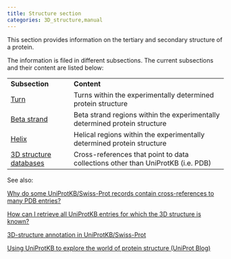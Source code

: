 ```yaml
---
title: Structure section
categories: 3D_structure,manual
---
```


This section provides information on the tertiary and secondary structure of a protein.

The information is filed in different subsections. The current subsections and their content are listed below:

|     |     |
| --- | --- |
| **Subsection** | **Content** |
| [Turn](http://www.uniprot.org/manual/turn) | Turns within the experimentally determined protein structure |
| [Beta strand](http://www.uniprot.org/manual/strand) | Beta strand regions within the experimentally determined protein structure |
| [Helix](http://www.uniprot.org/manual/helix) | Helical regions within the experimentally determined protein structure |
| [3D structure databases](http://www.uniprot.org/manual/cross_references_section) | Cross-references that point to data collections other than UniProtKB (i.e. PDB) |

See also:

[Why do some UniProtKB/Swiss-Prot records contain cross-references to many PDB entries?](http://www.uniprot.org/help/multiple%5Fpdb%5Fxrefs)

[How can I retrieve all UniProtKB entries for which the 3D structure is known?](http://www.uniprot.org/help/retrieve%5F3d)

[3D-structure annotation in UniProtKB/Swiss-Prot](http://www.uniprot.org/help/3d%2Dstructure%5Fannotation%5Fin%5Fswiss%2Dprot)

[Using UniProtKB to explore the world of protein structure (UniProt Blog)](https://insideuniprot.blogspot.com/2018/11/)